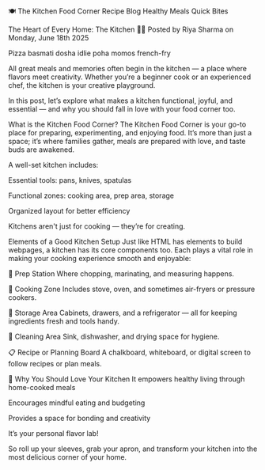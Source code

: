 🍽️ The Kitchen Food Corner
Recipe Blog Healthy Meals Quick Bites

The Heart of Every Home: The Kitchen
👩‍🍳 Posted by Riya Sharma on Monday, June 18th 2025

Pizza basmati dosha idlie poha momos french-fry

All great meals and memories often begin in the kitchen — a place where flavors meet creativity. Whether you’re a beginner cook or an experienced chef, the kitchen is your creative playground.

In this post, let’s explore what makes a kitchen functional, joyful, and essential — and why you should fall in love with your food corner too.

What is the Kitchen Food Corner?
The Kitchen Food Corner is your go-to place for preparing, experimenting, and enjoying food. It’s more than just a space; it’s where families gather, meals are prepared with love, and taste buds are awakened.

A well-set kitchen includes:

Essential tools: pans, knives, spatulas

Functional zones: cooking area, prep area, storage

Organized layout for better efficiency

Kitchens aren't just for cooking — they’re for creating.

Elements of a Good Kitchen Setup
Just like HTML has elements to build webpages, a kitchen has its core components too. Each plays a vital role in making your cooking experience smooth and enjoyable:

🔪 Prep Station
Where chopping, marinating, and measuring happens.

🍳 Cooking Zone
Includes stove, oven, and sometimes air-fryers or pressure cookers.

🧊 Storage Area
Cabinets, drawers, and a refrigerator — all for keeping ingredients fresh and tools handy.

🧼 Cleaning Area
Sink, dishwasher, and drying space for hygiene.

📋 Recipe or Planning Board
A chalkboard, whiteboard, or digital screen to follow recipes or plan meals.

🥘 Why You Should Love Your Kitchen
It empowers healthy living through home-cooked meals

Encourages mindful eating and budgeting

Provides a space for bonding and creativity

It’s your personal flavor lab!

So roll up your sleeves, grab your apron, and transform your kitchen into the most delicious corner of your home.
